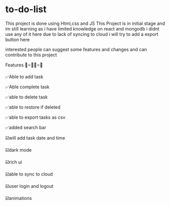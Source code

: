 # to-do-list
This project is done using Html,css and JS
This Project is in initial stage and im still learning
as i have limited knowledge on react and mongodb i didnt use any of it here 
due to lack of syncing to cloud i will try to add a export button here

interested people can suggest some features and changes and can contribute to this project

Features 🌟⭐✨🌟⭐✨

✅Able to add task

✅Able complete task

✅able to delete task

✅able to restore if deleted

✅able to export tasks as csv

✅added search bar

☑️will add task date and time

☑️dark mode

☑️rich ui

☑️able to sync to cloud

☑️user login and logout

☑️animations
